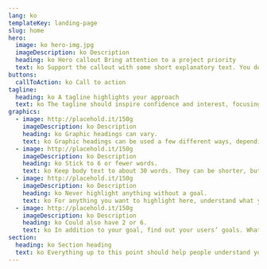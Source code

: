 ```yaml
---
lang: ko
templateKey: landing-page
slug: home
hero:
  image: ko hero-img.jpg
  imageDescription: ko Description
  heading: ko Hero callout Bring attention to a project priority
  text: ko Support the callout with some short explanatory text. You don’t need more than a couple of sentences.
buttons:
  callToAction: ko Call to action
tagline:
  heading: ko A tagline highlights your approach
  text: ko The tagline should inspire confidence and interest, focusing on the value that your overall approach offers to your audience. Use a heading typeface and keep your tagline to just a few words, and don’t confuse or mystify. Use the right side of the grid to explain the tagline a bit more. What are your goals? How do you do your work? Write in the present tense, and stay brief here. People who are interested can find details on internal pages.
graphics:
  - image: http://placehold.it/150g
    imageDescription: ko Description
    heading: ko Graphic headings can vary.
    text: ko Graphic headings can be used a few different ways, depending on what your landing page is for. Highlight your values, specific program areas, or results.
  - image: http://placehold.it/150g
    imageDescription: ko Description
    heading: ko Stick to 6 or fewer words.
    text: ko Keep body text to about 30 words. They can be shorter, but try to be somewhat balanced across all four. It creates a clean appearance with good spacing.
  - image: http://placehold.it/150g
    imageDescription: ko Description
    heading: ko Never highlight anything without a goal.
    text: ko For anything you want to highlight here, understand what your users know now, and what activity or impression you want from them after they see it.
  - image: http://placehold.it/150g
    imageDescription: ko Description
    heading: ko Could also have 2 or 6.
    text: ko In addition to your goal, find out your users’ goals. What do they want to know or do that supports your mission? Use these headings to show these.
section:
  heading: ko Section heading
  text: ko Everything up to this point should help people understand your agency or project who you are, your goal or mission, and how you approach it. Use this section to encourage them to act. Describe why they should get in touch here, and use an active verb on the button below. “Get in touch,” “Learn more,” and so on.
---
```

